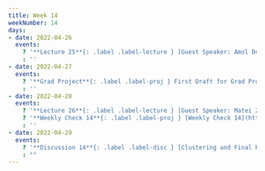 ```yaml
---
title: Week 14
weekNumber: 14
days:
- date: 2022-04-26
  events:
    ? '**Lecture 25**{: .label .label-lecture } [Guest Speaker: Amol Deshpande - Data Regulations](lecture/lec25)'
    : ''
- date: 2022-04-27
  events:
    ? '**Grad Project**{: .label .label-proj } First Draft for Grad Project Due'
    : ''
- date: 2022-04-28
  events:
    ? '**Lecture 26**{: .label .label-lecture } [Guest Speaker: Matei Zaharia - Parallel Data Analytics; Conclusion](lecture/lec26)'
    ? '**Weekly Check 14**{: .label .label-proj } [Weekly Check 14](https://forms.gle/kRELgezKVWG65TDg6) (due <del>May 2</del> May 5)'
    : ''
- date: 2022-04-29
  events:
    ? '**Discussion 14**{: .label .label-disc } [Clustering and Final Review](https://drive.google.com/file/d/19XU_URQxkPEqYtArHhg5sw4xM31WC8GY/view?usp=sharing)'
    : ""
---
```

